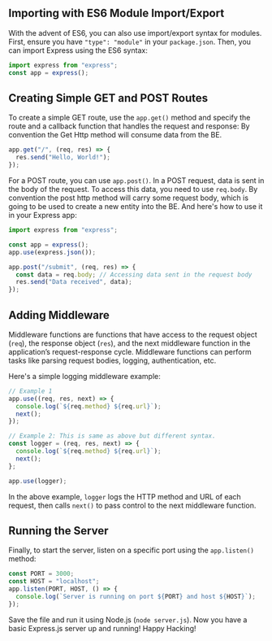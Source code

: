 ## Importing with ES6 Module Import/Export

With the advent of ES6, you can also use import/export syntax for modules. First, ensure you have `"type": "module"` in your `package.json`. Then, you can import Express using the ES6 syntax:

```javascript
import express from "express";
const app = express();
```

## Creating Simple GET and POST Routes

To create a simple GET route, use the `app.get()` method and specify the route and a callback function that handles the request and response:
By convention the Get Http method will consume data from the BE.

```javascript
app.get("/", (req, res) => {
  res.send("Hello, World!");
});
```

For a POST route, you can use `app.post()`. In a POST request, data is sent in the body of the request. To access this data, you need to use `req.body`.
By convention the post http method will carry some request body, which is going to be used to create a new entity into the BE.
And here's how to use it in your Express app:

```javascript
import express from "express";

const app = express();
app.use(express.json());

app.post("/submit", (req, res) => {
  const data = req.body; // Accessing data sent in the request body
  res.send("Data received", data);
});
```

## Adding Middleware

Middleware functions are functions that have access to the request object (`req`), the response object (`res`), and the next middleware function in the application’s request-response cycle. Middleware functions can perform tasks like parsing request bodies, logging, authentication, etc.

Here's a simple logging middleware example:

```javascript
// Example 1
app.use((req, res, next) => {
  console.log(`${req.method} ${req.url}`);
  next();
});

// Example 2: This is same as above but different syntax.
const logger = (req, res, next) => {
  console.log(`${req.method} ${req.url}`);
  next();
};

app.use(logger);
```

In the above example, `logger` logs the HTTP method and URL of each request, then calls `next()` to pass control to the next middleware function.

## Running the Server

Finally, to start the server, listen on a specific port using the `app.listen()` method:

```javascript
const PORT = 3000;
const HOST = "localhost";
app.listen(PORT, HOST, () => {
  console.log(`Server is running on port ${PORT} and host ${HOST}`);
});
```

Save the file and run it using Node.js (`node server.js`). Now you have a basic Express.js server up and running! Happy Hacking!
